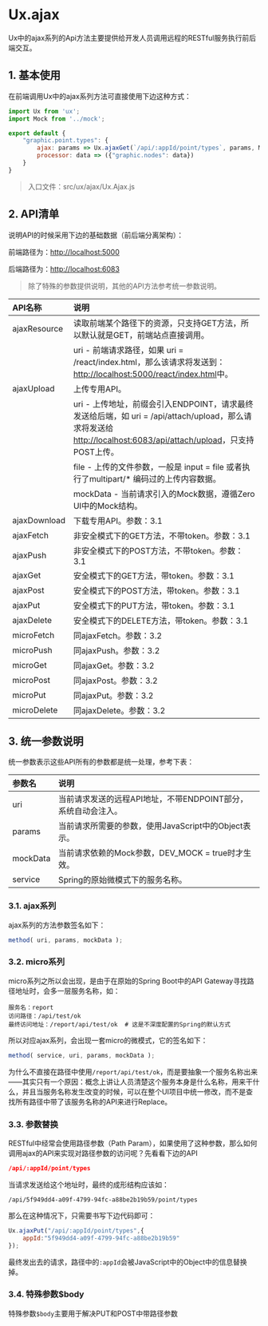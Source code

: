 # Ux.ajax

Ux中的ajax系列的Api方法主要提供给开发人员调用远程的RESTful服务执行前后端交互。

## 1. 基本使用

在前端调用Ux中的ajax系列方法可直接使用下边这种方式：

```js
import Ux from 'ux';
import Mock from '../mock';

export default {
    "graphic.point.types": {
        ajax: params => Ux.ajaxGet(`/api/:appId/point/types`, params, Mock.fnPointTypes),
        processor: data => ({"graphic.nodes": data})
    }
}
```

> 入口文件：src/ux/ajax/Ux.Ajax.js

## 2. API清单

说明API的时候采用下边的基础数据（前后端分离架构）：

前端路径为：[http://localhost:5000](http://localhost:5000)

后端路径为：[http://localhost:6083](http://localhost:6083)

> 除了特殊的参数提供说明，其他的API方法参考统一参数说明。

| API名称 | 说明 |
| :--- | :--- |
| ajaxResource | 读取前端某个路径下的资源，只支持GET方法，所以默认就是GET，前端站点直接调用。 |
|  | uri - 前端请求路径，如果 uri = /react/index.html，那么该请求将发送到：[http://localhost:5000/react/index.html](http://localhost:5000/react/index.html中。)中。 |
| ajaxUpload | 上传专用API。 |
|  | uri - 上传地址，前缀会引入ENDPOINT，请求最终发送给后端，如 uri = /api/attach/upload，那么请求将发送给 [http://localhost:6083/api/attach/upload](http://localhost:6083/api/attach/upload。)，只支持POST上传。 |
|  | file - 上传的文件参数，一般是 input = file 或者执行了multipart/\* 编码过的上传内容数据。 |
|  | mockData - 当前请求引入的Mock数据，遵循Zero UI中的Mock结构。 |
| ajaxDownload | 下载专用API。参数：3.1 |
| ajaxFetch | 非安全模式下的GET方法，不带token。参数：3.1 |
| ajaxPush | 非安全模式下的POST方法，不带token。参数：3.1 |
| ajaxGet | 安全模式下的GET方法，带token。参数：3.1 |
| ajaxPost | 安全模式下的POST方法，带token。参数：3.1 |
| ajaxPut | 安全模式下的PUT方法，带token。参数：3.1 |
| ajaxDelete | 安全模式下的DELETE方法，带token。参数：3.1 |
| microFetch | 同ajaxFetch。参数：3.2 |
| microPush | 同ajaxPush。参数：3.2 |
| microGet | 同ajaxGet。参数：3.2 |
| microPost | 同ajaxPost。参数：3.2 |
| microPut | 同ajaxPut。参数：3.2 |
| microDelete | 同ajaxDelete。参数：3.2 |

## 3. 统一参数说明

统一参数表示这些API所有的参数都是统一处理，参考下表：

| 参数名 | 说明 |
| :--- | :--- |
| uri | 当前请求发送的远程API地址，不带ENDPOINT部分，系统自动会注入。 |
| params | 当前请求所需要的参数，使用JavaScript中的Object表示。 |
| mockData | 当前请求依赖的Mock参数，DEV\_MOCK = true时才生效。 |
| service | Spring的原始微模式下的服务名称。 |

### 3.1. ajax系列

ajax系列的方法参数签名如下：

```js
method( uri, params, mockData );
```

### 3.2. micro系列

micro系列之所以会出现，是由于在原始的Spring Boot中的API Gateway寻找路径地址时，会多一层服务名称，如：

```shell
服务名：report
访问路径：/api/test/ok
最终访问地址：/report/api/test/ok  # 这是不深度配置的Spring的默认方式
```

所以对应ajax系列，会出现一套micro的微模式，它的签名如下：

```js
method( service, uri, params, mockData );
```

为什么不直接在路径中使用`/report/api/test/ok`，而是要抽象一个服务名称出来——其实只有一个原因：概念上讲让人员清楚这个服务本身是什么名称，用来干什么，并且当服务名称发生改变的时候，可以在整个UI项目中统一修改，而不是查找所有路径中带了该服务名称的API来进行Replace。

### 3.3. 参数替换

RESTful中经常会使用路径参数（Path Param），如果使用了这种参数，那么如何调用ajax的API来实现对路径参数的访问呢？先看看下边的API

```json
/api/:appId/point/types
```

当请求发送给这个地址时，最终的成形结构应该如：

```shell
/api/5f949dd4-a09f-4799-94fc-a88be2b19b59/point/types
```

那么在这种情况下，只需要书写下边代码即可：

```js
Ux.ajaxPut("/api/:appId/point/types",{
    appId:"5f949dd4-a09f-4799-94fc-a88be2b19b59"
});
```

最终发出去的请求，路径中的`:appId`会被JavaScript中的Object中的信息替换掉。

### 3.4. 特殊参数$body

特殊参数`$body`主要用于解决PUT和POST中带路径参数



